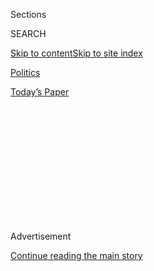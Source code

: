 <div id="app">

<div>

<div>

<div>

<div class="NYTAppHideMasthead css-1q2w90k e1suatyy0">

<div class="section css-ui9rw0 e1suatyy2">

<div class="css-eph4ug er09x8g0">

<div class="css-6n7j50">

</div>

<span class="css-1dv1kvn">Sections</span>

<div class="css-10488qs">

<span class="css-1dv1kvn">SEARCH</span>

</div>

[Skip to content](#site-content)[Skip to site
index](#site-index)

</div>

<div id="masthead-section-label" class="css-1wr3we4 eaxe0e00">

[Politics](https://www.nytimes3xbfgragh.onion/section/politics)

</div>

<div class="css-10698na e1huz5gh0">

</div>

</div>

<div id="masthead-bar-one" class="section hasLinks css-15hmgas e1csuq9d3">

<div class="css-uqyvli e1csuq9d0">

</div>

<div class="css-1uqjmks e1csuq9d1">

</div>

<div class="css-9e9ivx">

[](https://myaccount.nytimes3xbfgragh.onion/auth/login?response_type=cookie&client_id=vi)

</div>

<div class="css-1bvtpon e1csuq9d2">

[Today’s
Paper](https://www.nytimes3xbfgragh.onion/section/todayspaper)

</div>

</div>

</div>

</div>

<div data-aria-hidden="false">

<div id="site-content" data-role="main">

<div>

<div class="css-1aor85t" style="opacity:0.000000001;z-index:-1;visibility:hidden">

<div class="css-1hqnpie">

<div class="css-epjblv">

<span class="css-17xtcya">[Politics](/section/politics)</span><span class="css-x15j1o">|</span><span class="css-fwqvlz">Biden
and G.O.P. Leader Helped Hammer Out Bipartisan Tax
Accord</span>

</div>

<div class="css-k008qs">

<div class="css-1iwv8en">

<span class="css-18z7m18"></span>

<div>

</div>

</div>

<span class="css-1n6z4y"></span>

<div class="css-1705lsu">

<div class="css-4xjgmj">

<div class="css-4skfbu" data-role="toolbar" data-aria-label="Social Media Share buttons, Save button, and Comments Panel with current comment count" data-testid="share-tools">

  - 
  - 
  - 
  - 
    
    <div class="css-6n7j50">
    
    </div>

  - 

</div>

</div>

</div>

</div>

</div>

</div>

<div class="css-13pd83m">

</div>

<div id="top-wrapper" class="css-1sy8kpn">

<div id="top-slug" class="css-l9onyx">

Advertisement

</div>

[Continue reading the main
story](#after-top)

<div class="ad top-wrapper" style="text-align:center;height:100%;display:block;min-height:250px">

<div id="top" class="place-ad" data-position="top" data-size-key="top">

</div>

</div>

<div id="after-top">

</div>

</div>

<div id="sponsor-wrapper" class="css-1hyfx7x">

<div id="sponsor-slug" class="css-19vbshk">

Supported by

</div>

[Continue reading the main
story](#after-sponsor)

<div id="sponsor" class="ad sponsor-wrapper" style="text-align:center;height:100%;display:block">

</div>

<div id="after-sponsor">

</div>

</div>

<div class="css-1vkm6nb ehdk2mb0">

# Biden and G.O.P. Leader Helped Hammer Out Bipartisan Tax Accord

</div>

<div class="css-xt80pu e12qa4dv0">

<div class="css-18e8msd">

<div class="css-vp77d3 epjyd6m0">

<div class="css-1baulvz">

By [<span class="css-1baulvz" itemprop="name">Carl
Hulse</span>](https://www.nytimes3xbfgragh.onion/by/carl-hulse) and
[<span class="css-1baulvz last-byline" itemprop="name">Jackie
Calmes</span>](https://www.nytimes3xbfgragh.onion/by/jackie-calmes)

</div>

</div>

  - Dec. 7,
    2010

  - 
    
    <div class="css-4xjgmj">
    
    <div class="css-d8bdto" data-role="toolbar" data-aria-label="Social Media Share buttons, Save button, and Comments Panel with current comment count" data-testid="share-tools">
    
      - 
      - 
      - 
      - 
        
        <div class="css-6n7j50">
        
        </div>
    
      - 
    
    </div>
    
    </div>

</div>

</div>

<div class="section meteredContent css-1r7ky0e" name="articleBody" itemprop="articleBody">

<div class="css-1fanzo5 StoryBodyCompanionColumn">

<div class="css-53u6y8">

WASHINGTON — As a bipartisan group of Congressional tax writers opened
widely watched negotiations last Wednesday over what to do about
expiring tax cuts, a secret set of tax talks was taking place just steps
off the Senate floor.

Senator Mitch McConnell of Kentucky and a single staff member had
slipped into the ceremonial office of Vice President Joseph R. Biden Jr.
to try to hash out a compromise directly with the vice president, who
was accompanied by a top aide of his own, Ron Klain, his chief of staff.

The meeting was one of a number of direct conversations over the next
few days between Mr. Biden and Mr. McConnell, the Senate Republican
leader and a Senate colleague of Mr. Biden’s for nearly 25 years, that
ultimately led to [the
agreement](http://bucks.blogs.nytimes3xbfgragh.onion/2010/12/07/what-the-tax-deal-means-for-you/?ref=politics "NY Times Bucks blog.")
reached Monday. It was a bipartisan bargain that — in a startling
departure from the past two years in the capital — ended with
Republicans praising it and Democrats claiming they were blindsided and
undercut.

According to those knowledgeable about the events that played out over
less than a week, the agreement was the product of a fast-paced series
of telephone contacts, conference calls and consultations with
Congressional leaders. A critical negotiation on Sunday led to a
surprise cut in employee payroll taxes as the men sought to wrap up the
deal.

</div>

</div>

<div class="css-1fanzo5 StoryBodyCompanionColumn">

<div class="css-53u6y8">

The final pieces came together Monday, when the vice president called
Mr. McConnell to inform him of the White House’s price for accepting the
Republican plan to provide a generous exemption for taxing wealthy
estates. Mr. McConnell called Mr. Biden back late in the day to deliver
the Republican sign-off on the administration’s proposed tax breaks for
low- and middle-income workers.

The intense back and forth suggests [a possible
template](http://www.nytimes3xbfgragh.onion/2010/12/07/us/politics/07assess.html "NY Times article.")
for how the two parties might interact next year when Republicans
control the House and have added to their numbers in the Senate.

“There is still much left to be done for the American people in the next
two years, and I am hoping this won’t be the last time we can do
something for the country on a bipartisan basis,” Mr. McConnell said on
Tuesday, suggesting that divided government could provide an opening for
tackling such explosive subjects as entitlement spending.

With hefty Democratic majorities in Congress the past two years, the
White House has had little direct engagement with the Republican
leadership, trying instead to win over individual Republicans on a
bill-by-bill basis.

That situation seems to have shifted markedly since the midterm
elections, though the White House sought to portray Mr. Biden’s role in
the tax negotiations as similar to his efforts to produce forward
movement on a nuclear arms reduction treaty and other issues that could
benefit from his nearly four decades in the Senate.

</div>

</div>

<div class="css-1fanzo5 StoryBodyCompanionColumn">

<div class="css-53u6y8">

“He has from the beginning been an über liaison to his former
colleagues,” one aide said.

But the depth of the personal negotiations between Mr. Biden and Mr.
McConnell was remarkable. It began with an unsolicited phone call from
the vice president to the Republican leader’s office just hours after
the first post-election bipartisan meeting at the White House on Nov.
30.

By that session, according to administration officials, Mr. Obama had
decided not to side with those in his administration and among
Congressional Democrats who were spoiling to fight Republicans on the
Bush-era tax cuts for those with high incomes even though the Democrats
appeared to lack the votes in the Senate. Instead, he would test
Republicans’ willingness to make concessions for economic stimulus
measures and “the Obama tax cuts” for low- and middle-income workers.
Then, if Republicans gave him the back of the hand, he would fight.

Mr. Obama was propelled to his decision in part by a Nov. 18 meeting
with Democratic Congressional leaders that persuaded him the Democrats
were not unified behind a realistic plan for moving forward.

So at the bipartisan leadership meeting last week, the White House and
Congressional leaders agreed to what became known as “the six-pack”
talks, with two negotiators each to represent the White House,
Congressional Democrats and Congressional Republicans. At the same time,
Mr. Obama made an undisclosed move that proved more conclusive: He gave
a green light to Mr. Biden to pursue a parallel line of communication
with Mr. McConnell.

</div>

</div>

<div class="css-79elbk" data-testid="photoviewer-wrapper">

<div class="css-z3e15g" data-testid="photoviewer-wrapper-hidden">

</div>

<div class="css-1a48zt4 ehw59r15" data-testid="photoviewer-children">

![<span class="css-16f3y1r e13ogyst0" data-aria-hidden="true">Vice
President Joseph R. Biden Jr., center, attended a Democratic policy
luncheon on Tuesday on Capitol
Hill.</span><span class="css-cnj6d5 e1z0qqy90" itemprop="copyrightHolder"><span class="css-1ly73wi e1tej78p0">Credit...</span><span>Alex
Brandon/Associated
Press</span></span>](https://static01.graylady3jvrrxbe.onion/images/2010/12/08/us/08deal_inline/DEAL-jumbo.jpg?quality=75&auto=webp&disable=upscale)

</div>

</div>

<div class="css-1fanzo5 StoryBodyCompanionColumn">

<div class="css-53u6y8">

Still, administration officials insist the six-member negotiations were
pivotal as well, and early decisions on handling the alternative minimum
tax and a separate array of expired or expiring tax breaks, including
the credit for corporations’ research and development costs, were worked
out in that group.

“There was never a time when that was a fake meeting and the real thing
was somewhere else,” said an administration official. “I know what it’s
like to go to a meeting that’s Kabuki theater; this wasn’t like that.”

</div>

</div>

<div class="css-1fanzo5 StoryBodyCompanionColumn">

<div class="css-53u6y8">

The administration’s original wish list included the 13 months of
extended federal unemployment compensation for people out of jobs for a
long time and the extended tax credits for the working poor, college
students and lower-income families with children. But the White House
was pessimistic that Republicans would go along with the tax credits for
lower-income people.

Indeed, the Republicans’ resistance to Mr. Obama’s signature tax cut —
the “Making Work Pay” payroll tax reduction that was part of his
original 2009 economic stimulus package — forced the administration team
to look for an alternative.

The late-hour substitute on Sunday was the proposal for a reduction of
two percentage points in employees’ 6.2 percent Social Security payroll
tax for 2011. A payroll-tax holiday has been an idea on Mr. Obama’s
table for months, but he and Congressional Democrats always pushed it
aside, given concerns that voters, especially older people, would see it
as taking revenues that are supposed to pay for Social Security
benefits.

But pushing the idea all along was Treasury Secretary Timothy F.
Geithner and his counselor Gene Sperling, a former top economic policy
adviser to President Bill Clinton. Last Friday, the report that the
unemployment rate had inched up to 9.8 percent gave new impetus to the
administration’s push — and to Mr. Biden’s talks with Mr. McConnell.

By Sunday night, the two sides had agreed to a two-year extension of all
the Bush tax rates in return for the unemployment aid and a payroll-tax
holiday. The final negotiations came down to Republicans’ demand for a
generous new estate-tax formulation — and the White House’s insistence
on extending the package of tax breaks for low- and middle-income
students, workers and families with children.

Those tax breaks came to be called “the refundables” because eligible
taxpayers would get a tax refund check for any amount that exceeded
their actual income-tax liability. Republicans generally oppose
refundable tax credits, considering it, in effect, welfare spending. But
they saw the talks as a golden opportunity to win an estate-tax
agreement that had eluded them even when they controlled Congress and
the White House.

On Monday morning, Mr. Biden met with Mr. Obama in the Oval Office
before the president left for a day trip to Winston-Salem, N.C., to
speak about education. Mr. Obama told him to give Mr. McConnell an
ultimatum.

</div>

</div>

<div class="css-1fanzo5 StoryBodyCompanionColumn">

<div class="css-53u6y8">

“My strong instinct is that we make the deal if we can,” the president
said. But, he added, to accept Republicans’ estate tax break “would be
too heavy a lift.”

Mr. Biden returned to his West Wing office and called Mr. McConnell.

“We will not do the estate tax without the other stuff,” he told him,
according to officials. “There’s just no deal without the refundables.
Won’t do it.”

Mr. McConnell did not call Mr. Biden back with an answer until 5 p.m.,
after consulting with other Republicans. “We have the deal,” Mr.
McConnell said.

By then Mr. Obama was already back from North Carolina, and Mr. Biden
went to the Oval Office to inform him. The president said, “O.K., if
that’s a deal we can live with, let’s do it.” Mr. Biden walked back to
his office to call Mr. McConnell.

“We’re on,” the vice president informed Mr. McConnell.

</div>

</div>

</div>

<div>

</div>

<div>

</div>

<div>

</div>

<div>

<div id="bottom-wrapper" class="css-1ede5it">

<div id="bottom-slug" class="css-l9onyx">

Advertisement

</div>

[Continue reading the main
story](#after-bottom)

<div id="bottom" class="ad bottom-wrapper" style="text-align:center;height:100%;display:block;min-height:90px">

</div>

<div id="after-bottom">

</div>

</div>

</div>

</div>

</div>

## Site Index

<div>

</div>

## Site Information Navigation

  - [© <span>2020</span> <span>The New York Times
    Company</span>](https://help.nytimes3xbfgragh.onion/hc/en-us/articles/115014792127-Copyright-notice)

<!-- end list -->

  - [NYTCo](https://www.nytco.com/)
  - [Contact
    Us](https://help.nytimes3xbfgragh.onion/hc/en-us/articles/115015385887-Contact-Us)
  - [Work with us](https://www.nytco.com/careers/)
  - [Advertise](https://nytmediakit.com/)
  - [T Brand Studio](http://www.tbrandstudio.com/)
  - [Your Ad
    Choices](https://www.nytimes3xbfgragh.onion/privacy/cookie-policy#how-do-i-manage-trackers)
  - [Privacy](https://www.nytimes3xbfgragh.onion/privacy)
  - [Terms of
    Service](https://help.nytimes3xbfgragh.onion/hc/en-us/articles/115014893428-Terms-of-service)
  - [Terms of
    Sale](https://help.nytimes3xbfgragh.onion/hc/en-us/articles/115014893968-Terms-of-sale)
  - [Site
    Map](https://spiderbites.nytimes3xbfgragh.onion)
  - [Help](https://help.nytimes3xbfgragh.onion/hc/en-us)
  - [Subscriptions](https://www.nytimes3xbfgragh.onion/subscription?campaignId=37WXW)

</div>

</div>

</div>

</div>
